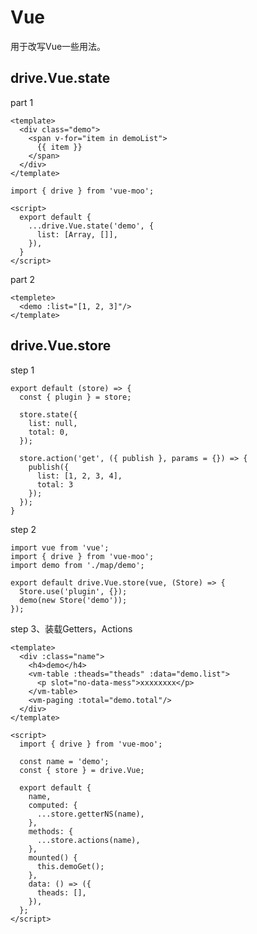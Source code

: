 # Vue

用于改写Vue一些用法。

## drive.Vue.state

part 1

    <template>
      <div class="demo">
        <span v-for="item in demoList">
          {{ item }}
        </span>
      </div>
    </template>

    import { drive } from 'vue-moo';

    <script>
      export default {
        ...drive.Vue.state('demo', {
          list: [Array, []],
        }),
      }
    </script>

part 2

    <templete>
      <demo :list="[1, 2, 3]"/>
    </template>

## drive.Vue.store

step 1

    export default (store) => {
      const { plugin } = store;

      store.state({
        list: null,
        total: 0,
      });

      store.action('get', ({ publish }, params = {}) => {
        publish({
          list: [1, 2, 3, 4],
          total: 3
        });
      });
    }

step 2

    import vue from 'vue';
    import { drive } from 'vue-moo';
    import demo from './map/demo';

    export default drive.Vue.store(vue, (Store) => {
      Store.use('plugin', {});
      demo(new Store('demo'));
    });


step 3、装载Getters，Actions

    <template>
      <div :class="name">
        <h4>demo</h4>
        <vm-table :theads="theads" :data="demo.list">
          <p slot="no-data-mess">xxxxxxxx</p>
        </vm-table>
        <vm-paging :total="demo.total"/>
      </div>
    </template>

    <script>
      import { drive } from 'vue-moo';

      const name = 'demo';
      const { store } = drive.Vue;

      export default {
        name,
        computed: {
          ...store.getterNS(name),
        },
        methods: {
          ...store.actions(name),
        },
        mounted() {
          this.demoGet();
        },
        data: () => ({
          theads: [],
        }),
      };
    </script>
